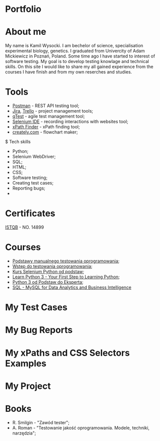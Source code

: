 # Portfolio

# About me
My name is Kamil Wysocki. I am bechelor of science, specialisation experimental biology, genetics. I graduated from Univercity of Adam Mickiewicz in Poznań, Poland. Some time ago I have started to interest of software testing. My goal is to develop testing knowlage and technical skills. On this site I would like to share my all gained experience from the courses I have finish and from my own reserches and studies.

# Tools
* [Postman](https://www.postman.com/) - REST API testing tool;
* [Jira](https://www.atlassian.com/pl/software/jira), [Trello](https://trello.com/pl) - project management tools;
* [qTest](https://www.tricentis.com/products/agile-dev-testing-qtest/) - agile test management tool;
* [Selenium IDE](https://chrome.google.com/webstore/detail/selenium-ide/mooikfkahbdckldjjndioackbalphokd) - recording interactions with websites tool;
* [xPath Finder](https://chrome.google.com/webstore/detail/xpath-finder/ihnknokegkbpmofmafnkoadfjkhlogph) - xPath finding tool;
* [creately.com](https://app.creately.com/) - flowchart maker;

$ Tech skills
* Python;
* Selenium WebDriver;
* SQL;
* HTML;
* CSS;
* Software testing;
* Creating test cases;
* Reporting bugs;
* 

# Certificates
[ISTQB](http://scr.istqb.org/?name=&number=14899%2FFLCT%2F2020&orderBy=relevancy&orderDirection=&dateStart=&dateEnd=&expiryStart=&expiryEnd=&certificationBody=&examProvider=&certificationLevel=&country=) - NO. 14899

# Courses
* [Podstawy manualnego testowania oprogramowania](https://drive.google.com/file/d/1yP0pUqGe7f7Wu3knfQypyykjBTF0WoD5/view?usp=sharing);
* [Wstęp do testowania oprogramowania]();
* [Kurs Selenium Python od podstaw]();
* [Learn Python 3 - Your First Step to Learning Python]();
* [Python 3 od Podstaw do Eksperta]();
* [SQL - MySQL for Data Analytics and Business Intelligence]()

# My Test Cases 

# My Bug Reports

# My xPaths and CSS Selectors Examples

# My Project

# Books
* R. Smilgin - "Zawód tester";
* A. Roman - "Testowanie jakość oprogramowania. Modele, techniki, narzędzia";


